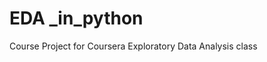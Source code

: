 EDA _in_python 
=======================

Course Project for Coursera Exploratory Data Analysis class

